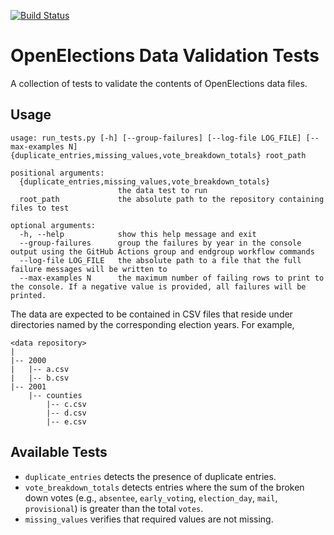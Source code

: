 [![Build Status](https://github.com/openelections/openelections-data-tests/actions/workflows/unit_tests.yml/badge.svg?branch=main)](https://github.com/openelections/openelections-data-tests/actions/workflows/unit_tests.yml?query=branch%3Amain)

# OpenElections Data Validation Tests
A collection of tests to validate the contents of OpenElections data files.

## Usage
```
usage: run_tests.py [-h] [--group-failures] [--log-file LOG_FILE] [--max-examples N] {duplicate_entries,missing_values,vote_breakdown_totals} root_path

positional arguments:
  {duplicate_entries,missing_values,vote_breakdown_totals}
                        the data test to run
  root_path             the absolute path to the repository containing files to test

optional arguments:
  -h, --help            show this help message and exit
  --group-failures      group the failures by year in the console output using the GitHub Actions group and endgroup workflow commands
  --log-file LOG_FILE   the absolute path to a file that the full failure messages will be written to
  --max-examples N      the maximum number of failing rows to print to the console. If a negative value is provided, all failures will be printed.
```

The data are expected to be contained in CSV files that reside under
directories named by the corresponding election years.  For example,

```
<data repository>
|
|-- 2000
|   |-- a.csv
|   |-- b.csv
|-- 2001
    |-- counties
        |-- c.csv
        |-- d.csv
        |-- e.csv
```

## Available Tests
* `duplicate_entries` detects the presence of duplicate entries.
* `vote_breakdown_totals` detects entries where the sum of the broken down votes (e.g., `absentee`, `early_voting`, `election_day`, `mail`, `provisional`) is greater than the total `votes`.
* `missing_values` verifies that required values are not missing.
